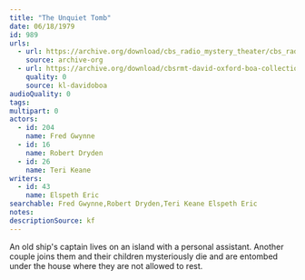 ```yaml
---
title: "The Unquiet Tomb"
date: 06/18/1979
id: 989
urls: 
  - url: https://archive.org/download/cbs_radio_mystery_theater/cbs_radio_mystery_theater-0951-1000.zip/cbs_radio_mystery_theater-0951-1000%2Fcbsrmt_0989_the_unquiet_tomb.mp3
    source: archive-org
  - url: https://archive.org/download/cbsrmt-david-oxford-boa-collection/CBSRMT-790618-0989-The-Unquiet-Tomb-(128-48)_WBBM-JE-{BoA}.mp3
    quality: 0
    source: kl-davidoboa
audioQuality: 0
tags: 
multipart: 0
actors:  
  - id: 204
    name: Fred Gwynne  
  - id: 16
    name: Robert Dryden  
  - id: 26
    name: Teri Keane
writers:  
  - id: 43
    name: Elspeth Eric
searchable: Fred Gwynne,Robert Dryden,Teri Keane Elspeth Eric
notes: 
descriptionSource: kf
---
```

An old ship's captain lives on an island with a personal assistant. Another couple joins them and their children mysteriously die and are entombed under the house where they are not allowed to rest.